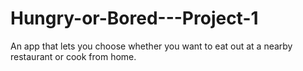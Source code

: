 # Hungry-or-Bored---Project-1
An app that lets you choose whether you want to eat out at a nearby restaurant or cook from home.
